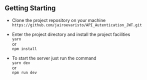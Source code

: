 ## Getting Starting

- Clone the project repository on your machine<br>
``
  https://github.com/jairoevaristo/API_Autentication_JWT.git
``

- Enter the project directory and install the project facilities
<br>``yarn`` <br>
or <br>
``npm install``<br> 

- To start the server just run the command
<br>``yarn dev``<br>
or<br>
``npm run dev``
